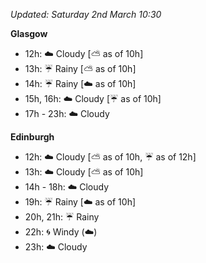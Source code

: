 *Updated: Saturday 2nd March 10:30*

**Glasgow**

* 12h: :cloud: Cloudy [:partly_sunny: as of 10h]
* 13h: :umbrella: Rainy [:partly_sunny: as of 10h]
* 14h: :umbrella: Rainy [:cloud: as of 10h]
* 15h, 16h: :cloud: Cloudy [:umbrella: as of 10h]
* 17h - 23h: :cloud: Cloudy

**Edinburgh**

* 12h: :cloud: Cloudy [:partly_sunny: as of 10h, :umbrella: as of 12h]
* 13h: :cloud: Cloudy [:partly_sunny: as of 10h]
* 14h - 18h: :cloud: Cloudy
* 19h: :umbrella: Rainy [:cloud: as of 10h]
* 20h, 21h: :umbrella: Rainy
* 22h: :cyclone: Windy (:cloud:)
* 23h: :cloud: Cloudy
